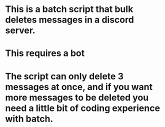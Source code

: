 # This is a batch script that bulk deletes messages in a discord server.
# This requires a bot

# The script can only delete 3 messages at once, and if you want more messages to be deleted you need a little bit of coding experience with batch.
